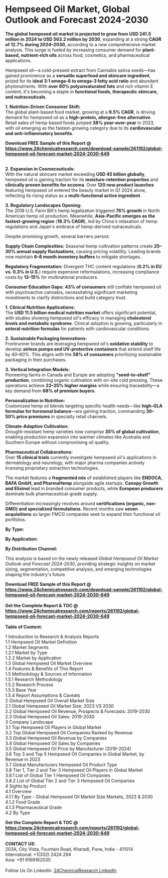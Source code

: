 <h1>Hempseed Oil Market, Global Outlook and Forecast 2024-2030</h1><p><strong>The global hempseed oil market is projected to grow from USD 241.5 million in 2024 to USD 563.2 million by 2030</strong>, expanding at a strong <strong>CAGR of 12.7% during 2024–2030</strong>, according to a new comprehensive market analysis. This surge is fueled by increasing consumer demand for <strong>plant-based, nutrient-rich oils</strong> across food, cosmetics, and pharmaceutical applications.</p><p>Hempseed oil—a cold-pressed extract from Cannabis sativa seeds—has gained prominence as a <strong>versatile superfood and skincare ingredient</strong>, prized for its <strong>ideal 3:1 omega-6 to omega-3 fatty acid ratio</strong> and abundant phytonutrients. With <strong>over 80% polyunsaturated fats</strong> and rich vitamin E content, it's becoming a staple in <strong>functional foods, therapeutic skincare, and nutraceuticals</strong>.</p><p><strong>1. Nutrition-Driven Consumer Shift:</strong><br>
The global plant-based food market, growing at a <strong>9.5% CAGR</strong>, is driving demand for hempseed oil as a <strong>high-protein, allergen-free alternative</strong>. Retail sales of hemp-based foods jumped <strong>38% year-over-year</strong> in 2023, with oil emerging as the fastest-growing category due to its <strong>cardiovascular and anti-inflammatory benefits</strong>.</p><div><b>Download FREE Sample of this Report @ 
            <a href="https://www.24chemicalresearch.com/download-sample/261192/global-hempseed-oil-forecast-market-2024-2030-649">
            https://www.24chemicalresearch.com/download-sample/261192/global-hempseed-oil-forecast-market-2024-2030-649</a></b></div><br><p><strong>2. Expansion in Cosmeceuticals:</strong><br>
With the natural skincare market exceeding <strong>USD 45 billion globally</strong>, hempseed oil is gaining traction for its <strong>moisture-retention properties</strong> and <strong>clinically proven benefits for eczema</strong>. Over <strong>120 new product launches</strong> featuring hempseed oil entered the beauty market in Q1 2024 alone, reflecting its rising status as a <strong>multi-functional active ingredient</strong>.</p><p><strong>3. Regulatory Landscapes Opening:</strong><br>
The 2018 U.S. Farm Bill's hemp legalization triggered <strong>76% growth</strong> in North American hemp oil production. Meanwhile, <strong>Asia-Pacific emerges as the fastest-growing region</strong> (<strong>18.3% CAGR</strong>), led by China's relaxation of hemp regulations and Japan's embrace of hemp-derived nutraceuticals.</p><p>Despite promising growth, several barriers persist:</p><p><strong>Supply Chain Complexities:</strong> Seasonal hemp cultivation patterns create <strong>25–30% annual supply fluctuations</strong>, causing pricing volatility. Leading brands now maintain <strong>6–8 month inventory buffers</strong> to mitigate shortages.</p><p><strong>Regulatory Fragmentation:</strong> Divergent THC content regulations (<strong>0.2% in EU vs. 0.3% in U.S.</strong>) require expensive reformulations, increasing compliance costs by <strong>12–15%</strong> for multinational producers.</p><p><strong>Consumer Education Gaps:</strong> <strong>43% of consumers</strong> still conflate hempseed oil with psychoactive cannabis, necessitating significant marketing investments to clarify distinctions and build category trust.</p><p><strong>1. Clinical Nutrition Applications:</strong><br>
The <strong>USD 11.5 billion medical nutrition market</strong> offers significant potential, with studies showing hempseed oil's efficacy in managing <strong>cholesterol levels and metabolic syndrome</strong>. Clinical adoption is growing, particularly in <strong>enteral nutrition formulas</strong> for patients with cardiovascular conditions.</p><p><strong>2. Sustainable Packaging Innovations:</strong><br>
Frontrunner brands are leveraging hempseed oil's <strong>oxidative stability</strong> to develop <strong>airless pumps and UV-protective containers</strong> that extend shelf life by 40–60%. This aligns with the <strong>58% of consumers</strong> prioritizing sustainable packaging in their purchases.</p><p><strong>3. Vertical Integration Models:</strong><br>
Pioneering farms in Canada and Europe are adopting <strong>"seed-to-shelf" production</strong>, combining organic cultivation with on-site cold pressing. These operations achieve <strong>22–25% higher margins</strong> while ensuring traceability—a key demand from <strong>68% of premium buyers</strong>.</p><p><strong>Personalization in Nutrition:</strong><br>
  Customized hemp oil blends targeting specific health needs—like <strong>high-GLA formulas for hormonal balance</strong>—are gaining traction, commanding <strong>30–50% price premiums</strong> in specialty retail channels.</p><p><strong>Climate-Adaptive Cultivation:</strong><br>
  Drought-resistant hemp varieties now comprise <strong>35% of global cultivation</strong>, enabling production expansion into warmer climates like Australia and Southern Europe without compromising oil quality.</p><p><strong>Pharmaceutical Collaborations:</strong><br>
  Over <strong>15 clinical trials</strong> currently investigate hempseed oil's applications in dermatology and neurology, with major pharma companies actively licensing proprietary extraction technologies.</p><p>The market features a <strong>fragmented mix</strong> of established players like <strong>ENDOCA, BAFA GmbH, and PharmaHemp</strong> alongside agile startups. <strong>Canopy Growth and Elixinol</strong> lead in branded consumer products, while <strong>European producers</strong> dominate bulk pharmaceutical-grade supply.</p><p>Differentiation increasingly revolves around <strong>certifications (organic, non-GMO) and specialized formulations</strong>. Recent months saw <strong>seven acquisitions</strong> as larger FMCG companies seek to expand their functional oil portfolios.</p><p><strong>By Type:</strong></p><p><strong>By Application:</strong></p><p><strong>By Distribution Channel:</strong></p><p>This analysis is based on the newly released <em>Global Hempseed Oil Market Outlook and Forecast 2024-2030</em>, providing strategic insights on market sizing, segmentation, competitive analysis, and emerging technologies shaping the industry's future.</p><div><b>Download FREE Sample of this Report @ 
            <a href="https://www.24chemicalresearch.com/download-sample/261192/global-hempseed-oil-forecast-market-2024-2030-649">
            https://www.24chemicalresearch.com/download-sample/261192/global-hempseed-oil-forecast-market-2024-2030-649</a></b></div><br><div><b>Get the Complete Report & TOC @ 
            <a href="https://www.24chemicalresearch.com/reports/261192/global-hempseed-oil-forecast-market-2024-2030-649">
            https://www.24chemicalresearch.com/reports/261192/global-hempseed-oil-forecast-market-2024-2030-649</a></b></div><br>
            <b>Table of Content:</b><p>1 Introduction to Research & Analysis Reports<br />
    1.1 Hempseed Oil Market Definition<br />
    1.2 Market Segments<br />
        1.2.1 Market by Type<br />
        1.2.2 Market by Application<br />
    1.3 Global Hempseed Oil Market Overview<br />
    1.4 Features & Benefits of This Report<br />
    1.5 Methodology & Sources of Information<br />
        1.5.1 Research Methodology<br />
        1.5.2 Research Process<br />
        1.5.3 Base Year<br />
        1.5.4 Report Assumptions & Caveats<br />
2 Global Hempseed Oil Overall Market Size<br />
    2.1 Global Hempseed Oil Market Size: 2023 VS 2030<br />
    2.2 Global Hempseed Oil Revenue, Prospects & Forecasts: 2019-2030<br />
    2.3 Global Hempseed Oil Sales: 2019-2030<br />
3 Company Landscape<br />
    3.1 Top Hempseed Oil Players in Global Market<br />
    3.2 Top Global Hempseed Oil Companies Ranked by Revenue<br />
    3.3 Global Hempseed Oil Revenue by Companies<br />
    3.4 Global Hempseed Oil Sales by Companies<br />
    3.5 Global Hempseed Oil Price by Manufacturer (2019-2024)<br />
    3.6 Top 3 and Top 5 Hempseed Oil Companies in Global Market, by Revenue in 2023<br />
    3.7 Global Manufacturers Hempseed Oil Product Type<br />
    3.8 Tier 1, Tier 2 and Tier 3 Hempseed Oil Players in Global Market<br />
        3.8.1 List of Global Tier 1 Hempseed Oil Companies<br />
        3.8.2 List of Global Tier 2 and Tier 3 Hempseed Oil Companies<br />
4 Sights by Product<br />
    4.1 Overview<br />
        4.1.1 By Type - Global Hempseed Oil Market Size Markets, 2023 & 2030<br />
        4.1.2 Food Grade<br />
        4.1.3 Pharmaceutical Grade<br />
    4.2 By Type </p><div><b>Get the Complete Report & TOC @ 
            <a href="https://www.24chemicalresearch.com/reports/261192/global-hempseed-oil-forecast-market-2024-2030-649">
            https://www.24chemicalresearch.com/reports/261192/global-hempseed-oil-forecast-market-2024-2030-649</a></b></div><br><b>CONTACT US:</b><br>
            203A, City Vista, Fountain Road, Kharadi, Pune, India - 411014<br>
            International: +1(332) 2424 294<br>
            Asia: +91 9169162030 <br><br>
            Follow Us On LinkedIn: <a href="https://www.linkedin.com/company/24chemicalresearch/">24ChemicalResearch LinkedIn</a>
